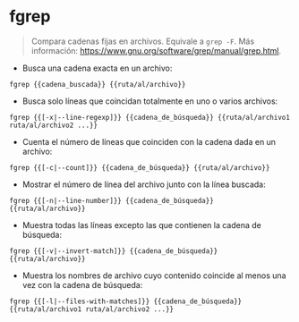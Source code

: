 # fgrep

> Compara cadenas fijas en archivos.
> Equivale a `grep -F`.
> Más información: <https://www.gnu.org/software/grep/manual/grep.html>.

- Busca una cadena exacta en un archivo:

`fgrep {{cadena_buscada}} {{ruta/al/archivo}}`

- Busca solo líneas que coincidan totalmente en uno o varios archivos:

`fgrep {{[-x|--line-regexp]}} {{cadena_de_búsqueda}} {{ruta/al/archivo1 ruta/al/archivo2 ...}}`

- Cuenta el número de líneas que coinciden con la cadena dada en un archivo:

`fgrep {{[-c|--count]}} {{cadena_de_búsqueda}} {{ruta/al/archivo}}`

- Mostrar el número de línea del archivo junto con la línea buscada:

`fgrep {{[-n|--line-number]}} {{cadena_de_búsqueda}} {{ruta/al/archivo}}`

- Muestra todas las líneas excepto las que contienen la cadena de búsqueda:

`fgrep {{[-v|--invert-match]}} {{cadena_de_búsqueda}} {{ruta/al/archivo}}`

- Muestra los nombres de archivo cuyo contenido coincide al menos una vez con la cadena de búsqueda:

`fgrep {{[-l|--files-with-matches]}} {{cadena_de_búsqueda}} {{ruta/al/archivo1 ruta/al/archivo2 ...}}`
